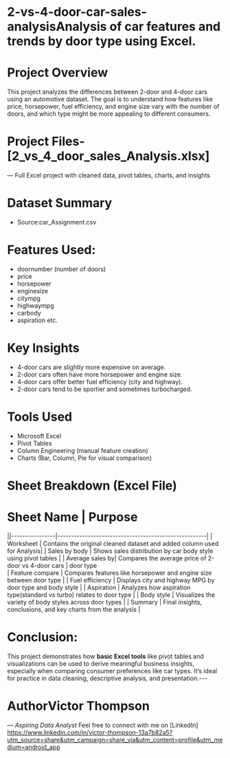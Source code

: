 # 2-vs-4-door-car-sales-analysisAnalysis of car features and trends by door type using Excel.
# Project Overview
This project analyzes the differences between 2-door and 4-door cars using an automotive dataset. The goal is to understand how features like price, horsepower, fuel efficiency, and engine size vary with the number of doors, and which type might be more appealing to different consumers.
# Project Files- [2_vs_4_door_sales_Analysis.xlsx]
— Full Excel project with cleaned data, pivot tables, charts, and insights
# Dataset Summary
- Source:car_Assignment.csv
# Features Used:
- doornumber (number of doors)
- price
- horsepower
- enginesize
- citympg
- highwaympg
- carbody
- aspiration etc.
# Key Insights
- 4-door cars are slightly more expensive on average.
- 2-door cars often have more horsepower and engine size.
- 4-door cars offer better fuel efficiency (city and highway).
- 2-door cars tend to be sportier and sometimes turbocharged.
# Tools Used
- Microsoft Excel
- Pivot Tables
- Column Engineering (manual feature creation)
- Charts (Bar, Column, Pie for visual comparison)
# Sheet Breakdown (Excel File)
# Sheet Name      | Purpose
||----------------|------------------------------------------------------|
| Worksheet       | Contains the original cleaned dataset and added column used for Analysis|
| Sales by body   | Shows sales distribution by car body style using pivot tables           |
| Average sales by| Compares the average price of 2-door vs 4-door cars                     |
 door type         
| Feature compare | Compares features like horsepower and engine size between door type     |
| Fuel efficiency | Displays city and highway MPG by door type and body style               |
| Aspiration      | Analyzes how aspiration type(standard vs turbo) relates to door type    |
| Body style      | Visualizes the variety of body styles across door types                 |
| Summary         | Final insights, conclusions, and key charts from the analysis           |
# Conclusion:
This project demonstrates how **basic Excel tools** like pivot tables and visualizations can be used to derive meaningful business insights, especially when comparing consumer preferences like car types. It’s ideal for practice in data cleaning, descriptive analysis, and presentation.---
# AuthorVictor Thompson
— *Aspiring Data Analyst*
Feel free to connect with me on [LinkedIn] https://www.linkedin.com/in/victor-thompson-13a7b82a5?utm_source=share&utm_campaign=share_via&utm_content=profile&utm_medium=android_app

